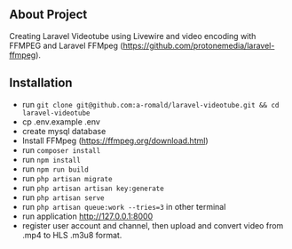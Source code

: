 ## About Project

Creating Laravel Videotube using Livewire and video encoding with FFMPEG and Laravel FFMpeg (https://github.com/protonemedia/laravel-ffmpeg).

## Installation

- run `git clone git@github.com:a-romald/laravel-videotube.git && cd laravel-videotube`
- cp .env.example .env
- create mysql database
- Install FFMpeg (https://ffmpeg.org/download.html)
- run `composer install`
- run `npm install`
- run `npm run build`
- run `php artisan migrate`
- run `php artisan artisan key:generate`
- run `php artisan serve`
- run `php artisan queue:work --tries=3` in other terminal
- run application http://127.0.0.1:8000
- register user account and channel, then upload and convert video from .mp4 to HLS .m3u8 format.

